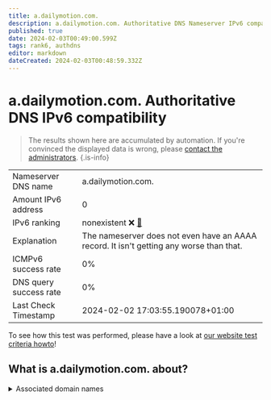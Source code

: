 ```yaml
---
title: a.dailymotion.com.
description: a.dailymotion.com. Authoritative DNS Nameserver IPv6 compatibility
published: true
date: 2024-02-03T00:49:00.599Z
tags: rank6, authdns
editor: markdown
dateCreated: 2024-02-03T00:48:59.332Z
---
```


# a.dailymotion.com. Authoritative DNS IPv6 compatibility

> The results shown here are accumulated by automation. If you're convinced the displayed data is wrong, please [contact the administrators](/howto/chat). 
{.is-info}




|   |   |
| - | - |
| Nameserver DNS name | a.dailymotion.com.
| Amount IPv6 address | 0
| IPv6 ranking | nonexistent :x: [🔗](/howto/ranking) |
| Explanation | The nameserver does not even have an AAAA record. It isn't getting any worse than that. |
| ICMPv6 success rate | 0%|
| DNS query success rate | 0% |
| Last Check Timestamp | 2024-02-02 17:03:55.190078+01:00 |

To see how this test was performed, please have a look at [our website test criteria howto](/howto/testcriteria/authdns)!


## What is a.dailymotion.com. about?






<details>
<summary>Associated domain names</summary>

www.dailymotion.com

</details>
